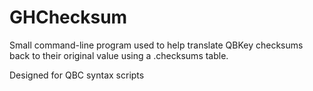 # GHChecksum
Small command-line program used to help translate QBKey checksums back to their original value using a .checksums table.

Designed for QBC syntax scripts